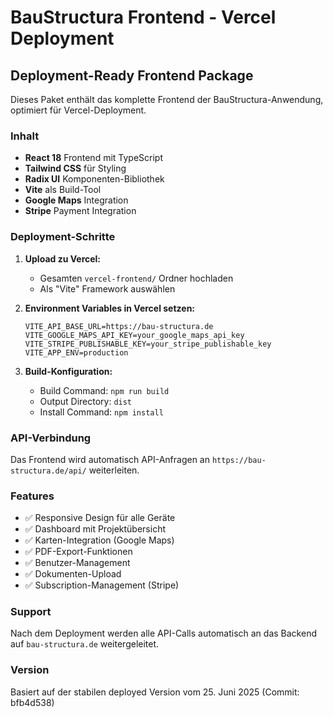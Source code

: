 # BauStructura Frontend - Vercel Deployment

## Deployment-Ready Frontend Package

Dieses Paket enthält das komplette Frontend der BauStructura-Anwendung, optimiert für Vercel-Deployment.

### Inhalt

- **React 18** Frontend mit TypeScript
- **Tailwind CSS** für Styling
- **Radix UI** Komponenten-Bibliothek
- **Vite** als Build-Tool
- **Google Maps** Integration
- **Stripe** Payment Integration

### Deployment-Schritte

1. **Upload zu Vercel:**
   - Gesamten `vercel-frontend/` Ordner hochladen
   - Als "Vite" Framework auswählen

2. **Environment Variables in Vercel setzen:**
   ```
   VITE_API_BASE_URL=https://bau-structura.de
   VITE_GOOGLE_MAPS_API_KEY=your_google_maps_api_key
   VITE_STRIPE_PUBLISHABLE_KEY=your_stripe_publishable_key
   VITE_APP_ENV=production
   ```

3. **Build-Konfiguration:**
   - Build Command: `npm run build`
   - Output Directory: `dist`
   - Install Command: `npm install`

### API-Verbindung

Das Frontend wird automatisch API-Anfragen an `https://bau-structura.de/api/` weiterleiten.

### Features

- ✅ Responsive Design für alle Geräte
- ✅ Dashboard mit Projektübersicht
- ✅ Karten-Integration (Google Maps)
- ✅ PDF-Export-Funktionen
- ✅ Benutzer-Management
- ✅ Dokumenten-Upload
- ✅ Subscription-Management (Stripe)

### Support

Nach dem Deployment werden alle API-Calls automatisch an das Backend auf `bau-structura.de` weitergeleitet.

### Version

Basiert auf der stabilen deployed Version vom 25. Juni 2025 (Commit: bfb4d538)